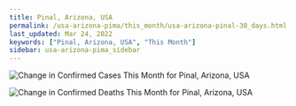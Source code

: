 ```yaml
---
title: Pinal, Arizona, USA
permalink: /usa-arizona-pima/this_month/usa-arizona-pinal-30_days.html
last_updated: Mar 24, 2022
keywords: ["Pinal, Arizona, USA", "This Month"]
sidebar: usa-arizona-pima_sidebar
---
```


![Change in Confirmed Cases This Month for Pinal, Arizona, USA](/covid_tracker/images/graphs/usa-arizona-pinal-delta_confirmed-30_days_graph.png)

![Change in Confirmed Deaths This Month for Pinal, Arizona, USA](/covid_tracker/images/graphs/usa-arizona-pinal-delta_deaths-30_days_graph.png)
